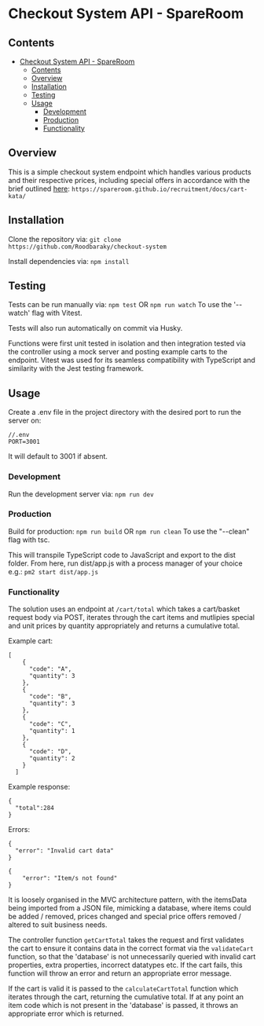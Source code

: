 # Checkout System API - SpareRoom



## Contents
- [Checkout System API - SpareRoom](#checkout-system-api---spareroom)
  - [Contents](#contents)
  - [Overview](#overview)
  - [Installation](#installation)
  - [Testing](#testing)
  - [Usage](#usage)
    - [Development](#development)
    - [Production](#production)
    - [Functionality](#functionality)


## Overview
This is a simple checkout system endpoint which handles various products and their respective prices, including special offers in accordance with the brief outlined [here](https://spareroom.github.io/recruitment/docs/cart-kata/):
```https://spareroom.github.io/recruitment/docs/cart-kata/``` 


## Installation
Clone the repository via:
```git clone https://github.com/Roodbaraky/checkout-system```

Install dependencies via:
```npm install```

## Testing
Tests can be run manually via:
```npm test```
OR
```npm run watch```
To use the '--watch' flag with Vitest.

Tests will also run automatically on commit via Husky.

Functions were first unit tested in isolation and then integration tested via the controller using a mock server and posting example carts to the endpoint.
Vitest was used for its seamless compatibility with TypeScript and similarity with the Jest testing framework.

## Usage
Create a .env file in the project directory with the desired port to run the server on:
```
//.env
PORT=3001
```
It will default to 3001 if absent.

### Development
Run the development server via:
```npm run dev```


### Production
Build for production:
```npm run build```
OR
```npm run clean```
To use the "--clean" flag with tsc.

This will transpile TypeScript code to JavaScript and export to the dist folder.
From here, run dist/app.js with a process manager of your choice e.g.:
```pm2 start dist/app.js```

### Functionality
The solution uses an endpoint at ```/cart/total``` which takes a cart/basket request body via POST, iterates through the cart items and mutlipies special and unit prices by quantity appropriately and returns a cumulative total.

Example cart: 
```
[
    {
      "code": "A",
      "quantity": 3
    },
    {
      "code": "B",
      "quantity": 3
    },
    {
      "code": "C",
      "quantity": 1
    },
    {
      "code": "D",
      "quantity": 2
    }
  ]
  ```

  Example response:
  ```
  {
    "total":284
  }
  ```

  Errors:
  ```
{
	"error": "Invalid cart data"
}
  ```
```
{
	"error": "Item/s not found"
}
```



It is loosely organised in the MVC architecture pattern, with the itemsData being imported from a JSON file, mimicking a database, where items could be added / removed, prices changed and special price offers removed / altered to suit business needs.

The controller function ```getCartTotal``` takes the request and first validates the cart to ensure it contains data in the correct format via the ```validateCart``` function, so that the 'database' is not unnecessarily queried with invalid cart properties, extra properties, incorrect datatypes etc. If the cart fails, this function will throw an error and return an appropriate error message.

If the cart is valid it is passed to the ```calculateCartTotal``` function which iterates through the cart, returning the cumulative total. If at any point an item code which is not present in the 'database' is passed, it throws an appropriate error which is returned.

